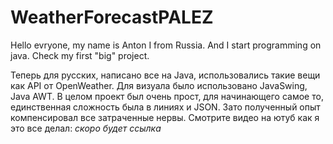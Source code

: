 # WeatherForecastPALEZ

Hello evryone, my name is Anton I from Russia. And I start programming on java. Check my first "big" project.

Теперь для русских, написано все на Java, использовались такие вещи как API от OpenWeather. Для визуала было использовано JavaSwing, Java AWT. В целом проект был очень прост, для начинающего самое то, единственная сложность была в линиях и JSON. Зато полученный опыт компенсировал все затраченные нервы. Смотрите видео на ютуб как я это все делал: *скоро будет ссылка*
